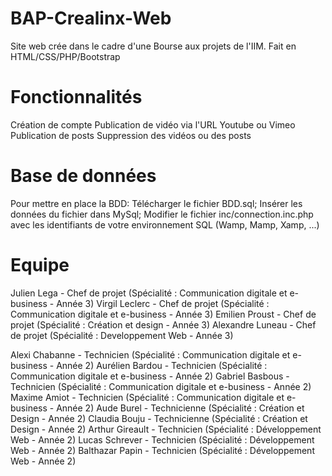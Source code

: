 # BAP-Crealinx-Web

Site web crée dans le cadre d'une Bourse aux projets de l'IIM. 
Fait en HTML/CSS/PHP/Bootstrap

# Fonctionnalités

Création de compte
Publication de vidéo via l'URL Youtube ou Vimeo
Publication de posts 
Suppression des vidéos ou des posts

# Base de données

Pour mettre en place la BDD: 
  Télécharger le fichier BDD.sql;
  Insérer les données du fichier dans MySql;
  Modifier le fichier inc/connection.inc.php avec les identifiants de votre environnement SQL (Wamp, Mamp, Xamp, ...)


# Equipe

Julien Lega - Chef de projet (Spécialité : Communication digitale et e-business - Année 3)
Virgil Leclerc - Chef de projet (Spécialité : Communication digitale et e-business - Année 3)
Emilien Proust - Chef de projet (Spécialité : Création et design - Année 3)
Alexandre Luneau - Chef de projet (Spécialité : Developpement Web - Année 3)

Alexi Chabanne - Technicien (Spécialité : Communication digitale et e-business - Année 2)
Aurélien Bardou - Technicien (Spécialité : Communication digitale et e-business - Année 2)
Gabriel Basbous - Technicien (Spécialité : Communication digitale et e-business - Année 2)
Maxime Amiot - Technicien (Spécialité : Communication digitale et e-business - Année 2)
Aude Burel - Technicienne (Spécialité : Création et Design - Année 2)
Claudia Bouju - Technicienne (Spécialité : Création et Design - Année 2)
Arthur Gireault - Technicien (Spécialité : Développement Web - Année 2)
Lucas Schrever - Technicien (Spécialité : Développement Web - Année 2)
Balthazar Papin - Technicien (Spécialité : Développement Web - Année 2)
